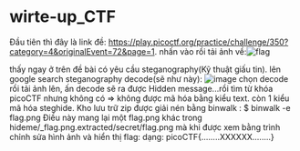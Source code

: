 # wirte-up_CTF
Đầu tiên thì đây là link đề: https://play.picoctf.org/practice/challenge/350?category=4&originalEvent=72&page=1.
nhấn vào rồi tải ảnh về:![flag](https://user-images.githubusercontent.com/118189974/229268509-2df001c0-794c-4c90-918e-f21032a6a490.png)

thấy ngay ở trên đề bài có yêu cầu steganography(Kỹ thuật giấu tin).
lên google search steganography decode(sẽ như này):
![image](https://user-images.githubusercontent.com/118189974/229268568-ce855a0a-bca1-4ab2-8541-d8d423c112b7.png)
chọn decode rồi tải ảnh lên, ấn decode sẽ ra được Hidden message...rồi tìm từ khóa picoCTF
nhưng không có => không được mã hóa bằng kiểu text.
còn 1 kiểu mã hóa steghide.
Kho lưu trữ zip được giải nén bằng binwalk :
$ binwalk -e flag.png
Điều này mang lại một flag.png khác trong hideme/_flag.png.extracted/secret/flag.png mà khi được xem bằng trình chỉnh sửa hình ảnh và hiển thị flag:
dạng: picoCTF{........XXXXXX........}
